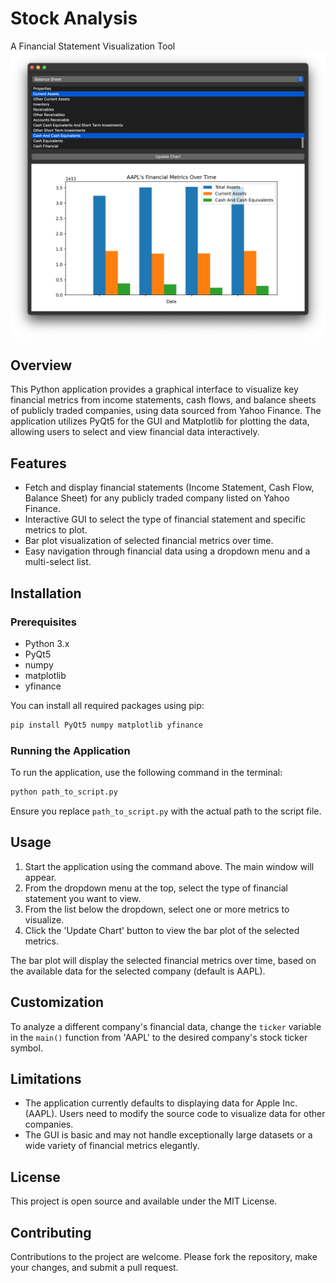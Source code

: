 # Stock Analysis
A Financial Statement Visualization Tool
![](example.png)

## Overview
This Python application provides a graphical interface to visualize key financial metrics from income statements, cash flows, and balance sheets of publicly traded companies, using data sourced from Yahoo Finance. The application utilizes PyQt5 for the GUI and Matplotlib for plotting the data, allowing users to select and view financial data interactively.

## Features
- Fetch and display financial statements (Income Statement, Cash Flow, Balance Sheet) for any publicly traded company listed on Yahoo Finance.
- Interactive GUI to select the type of financial statement and specific metrics to plot.
- Bar plot visualization of selected financial metrics over time.
- Easy navigation through financial data using a dropdown menu and a multi-select list.

## Installation

### Prerequisites
- Python 3.x
- PyQt5
- numpy
- matplotlib
- yfinance

You can install all required packages using pip:

```bash
pip install PyQt5 numpy matplotlib yfinance
```

### Running the Application
To run the application, use the following command in the terminal:

```bash
python path_to_script.py
```

Ensure you replace `path_to_script.py` with the actual path to the script file.

## Usage
1. Start the application using the command above. The main window will appear.
2. From the dropdown menu at the top, select the type of financial statement you want to view.
3. From the list below the dropdown, select one or more metrics to visualize.
4. Click the 'Update Chart' button to view the bar plot of the selected metrics.

The bar plot will display the selected financial metrics over time, based on the available data for the selected company (default is AAPL).

## Customization
To analyze a different company's financial data, change the `ticker` variable in the `main()` function from 'AAPL' to the desired company's stock ticker symbol.

## Limitations
- The application currently defaults to displaying data for Apple Inc. (AAPL). Users need to modify the source code to visualize data for other companies.
- The GUI is basic and may not handle exceptionally large datasets or a wide variety of financial metrics elegantly.

## License
This project is open source and available under the MIT License.

## Contributing
Contributions to the project are welcome. Please fork the repository, make your changes, and submit a pull request.
